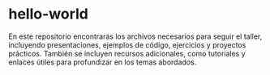 # hello-world
En este repositorio encontrarás los archivos necesarios para seguir el taller, incluyendo presentaciones, ejemplos de código, ejercicios y proyectos prácticos. También se incluyen recursos adicionales, como tutoriales y enlaces útiles para profundizar en los temas abordados.
